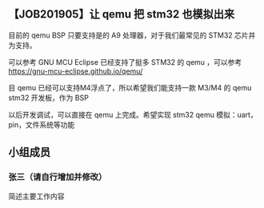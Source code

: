 ## 【JOB201905】让 qemu 把 stm32 也模拟出来

目前的 qemu BSP 只要支持是的 A9 处理器，对于我们最常见的 STM32 芯片并为支持。

可以参考 GNU MCU Eclipse 已经支持了挺多 STM32 的 qemu ，可以参考 https://gnu-mcu-eclipse.github.io/qemu/

目 qemu 已经可以支持M4浮点了，所以希望我们能支持一款 M3/M4 的 qemu stm32 开发板，作为 BSP

以后开发调试，可以直接在 qemu 上完成。希望实现 stm32 qemu 模拟：uart，pin，文件系统等功能

## 小组成员

### 张三（请自行增加并修改）

简述主要工作内容